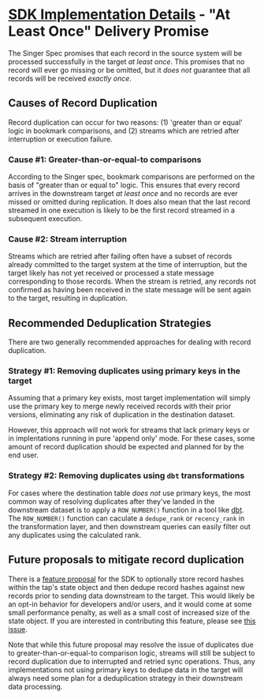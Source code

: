 # [SDK Implementation Details](./README.md) - "At Least Once" Delivery Promise

The Singer Spec promises that each record in the source system will be processed successfully in the target _at least once_. This promises that no record will ever go missing or be omitted, but it _does not_ guarantee that all records will be received _exactly once_.

## Causes of Record Duplication

Record duplication can occur for two reasons: (1) 'greater than or equal' logic in bookmark comparisons, and (2) streams which are retried after interruption or execution failure.

### Cause #1: Greater-than-or-equal-to comparisons

According to the Singer spec, bookmark comparisons are performed on the basis of "greater than or equal to" logic. This ensures that every record arrives in the downstream target _at least once_ and no records are ever missed or omitted during replication. It does also mean that the last record streamed in one execution is likely to be the first record streamed in a subsequent execution.

### Cause #2: Stream interruption

Streams which are retried after failing often have a subset of records already committed to the target system at the time of interruption, but the target likely has not yet received or processed a state message corresponding to those records. When the stream is retried, any records not confirmed as having been received in the state message will be sent again to the target, resulting in duplication.

## Recommended Deduplication Strategies

There are two generally recommended approaches for dealing with record duplication.

### Strategy #1: Removing duplicates using primary keys in the target

Assuming that a primary key exists, most target implementation will simply use the primary key to merge newly received records with their prior versions, eliminating any risk of duplication in the destination dataset.

However, this approach will not work for streams that lack primary keys or in implentations running in pure 'append only' mode. For these cases, some amount of record duplication should be expected and planned for by the end user.

### Strategy #2: Removing duplicates using `dbt` transformations

For cases where the destination table _does not_ use primary keys, the most common way of resolving duplicates after they've landed in the downstream dataset is to apply a `ROW_NUMBER()` function in a tool like [dbt](https://www.getdbt.com). The `ROW_NUMBER()` function can caculate a `dedupe_rank` or `recency_rank` in the transformation layer, and then downstream queries can easily filter out any duplicates using the calculated rank.

## Future proposals to mitigate record duplication

There is a [feature proposal](https://gitlab.com/meltano/sdk/-/issues/162) for the SDK to optionally store record hashes within the tap's state object and then dedupe record hashes against new records prior to sending data downstream to the target. This would likely be an opt-in behavior for developers and/or users, and it would come at some small performance penalty, as well as a small cost of increased size of the state object. If you are interested in contributing this feature, please see [this issue](https://gitlab.com/meltano/sdk/-/issues/162).

Note that while this future proposal may resolve the issue of duplicates due to greater-than-or-equal-to comparison logic, streams will still be subject to record duplication due to interrupted and retried sync operations. Thus, any implementations not using primary keys to dedupe data in the target will always need some plan for a deduplication strategy in their downstream data processing.
